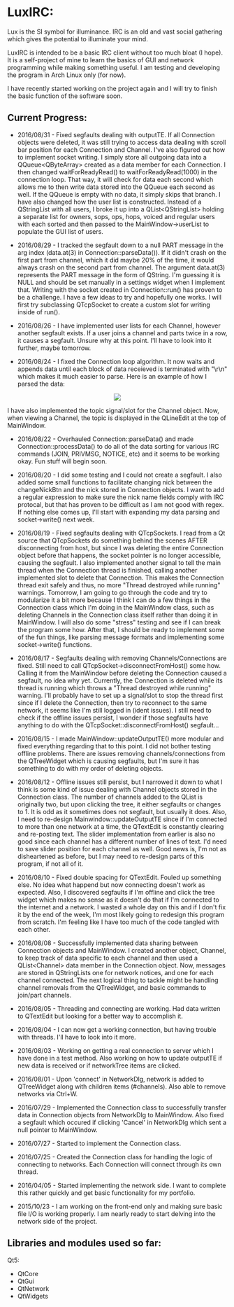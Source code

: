 LuxIRC:
=======
Lux is the SI symbol for illuminance. IRC is an old and vast social gathering which gives the potential to illuminate your mind.

LuxIRC is intended to be a basic IRC client without too much bloat (I hope). It is a self-project of mine to learn the basics of GUI and network programming while making something useful. I am testing and developing the program in Arch Linux only (for now).

I have recently started working on the project again and I will try to finish the basic function of the software soon.

Current Progress:
-----------------
* 2016/08/31 - Fixed segfaults dealing with outputTE. If all Connection objects were deleted, it was still trying to access data dealing with scroll bar position for each Connection and Channel. I've also figured out how to implement socket writing. I simply store all outgoing data into a QQueue&lt;QByteArray&gt; created as a data member for each Connection. I then changed waitForReadyRead() to waitForReadyRead(1000) in the connection loop. That way, it will check for data each second which allows me to then write data stored into the QQueue each second as well. If the QQueue is empty with no data, it simply skips that branch. I have also changed how the user list is constructed. Instead of a QStringList with all users, I broke it up into a QList&lt;QStringList&gt; holding a separate list for owners, sops, ops, hops, voiced and regular users with each sorted and then passed to the MainWindow->userList to populate the GUI list of users.

* 2016/08/29 - I tracked the segfault down to a null PART message in the arg index (data.at(3) in Connection::parseData()). If it didn't crash on the first part from channel, which it did maybe 20% of the time, it would always crash on the second part from channel. The argument data.at(3) represents the PART message in the form of QString. I'm guessing it is NULL and should be set manually in a settings widget when I implement that. Writing with the socket created in Connection::run() has proven to be a challenge. I have a few ideas to try and hopefully one works. I will first try subclassing QTcpSocket to create a custom slot for writing inside of run().

* 2016/08/26 - I have implemented user lists for each Channel, however another segfault exists. If a user joins a channel and parts twice in a row, it causes a segfault. Unsure why at this point. I'll have to look into it further, maybe tomorrow.

* 2016/08/24 - I fixed the Connection loop algorithm. It now waits and appends data until each block of data receieved is terminated with "\r\n" which makes it much easier to parse. Here is an example of how I parsed the data:
<p align="center">
  <img src="http://i.imgur.com/k36VH1c.png"/>
</p>
I have also implemented the topic signal/slot for the Channel object. Now, when viewing a Channel, the topic is displayed in the QLineEdit at the top of MainWindow.

* 2016/08/22 - Overhauled Connection::parseData() and made Connection::processData() to do all of the data sorting for various IRC commands (JOIN, PRIVMSG, NOTICE, etc) and it seems to be working okay. Fun stuff will begin soon.

* 2016/08/20 - I did some testing and I could not create a segfault. I also added some small functions to facilitate changing nick between the changeNickBtn and the nick stored in Connection objects. I want to add a regular expression to make sure the nick name fields comply with IRC protocal, but that has proven to be difficult as I am not good with regex. If nothing else comes up, I'll start with expanding my data parsing and socket->write() next week.

* 2016/08/19 - Fixed segfaults dealing with QTcpSockets. I read from a Qt source that QTcpSockets do something behind the scenes AFTER disconnecting from host, but since I was deleting the entire Connection object before that happens, the socket pointer is no longer accessible, causing the segfault. I also implemented another signal to tell the main thread when the Connection thread is finished, calling another implemented slot to delete that Connection. This makes the Connection thread exit safely and thus, no more "Thread destroyed while running" warnings. Tomorrow, I am going to go through the code and try to modularize it a bit more because I think I can do a few things in the Connection class which I'm doing in the MainWindow class, such as deleting Channels in the Connection class itself rather than doing it in MainWindow. I will also do some "stress" testing and see if I can break the program some how. After that, I should be ready to implement some of the fun things, like parsing message formats and implementing some socket->write() functions.

* 2016/08/17 - Segfaults dealing with removing Channels/Connections are fixed. Still need to call QTcpSocket->disconnectFromHost() some how. Calling it from the MainWindow before deleting the Connection caused a segfault, no idea why yet. Currently, the Connection is deleted while its thread is running which throws a "Thread destroyed while running" warning. I'll probably have to set up a signal/slot to stop the thread first since if I delete the Connection, then try to reconnect to the same network, it seems like I'm still logged in (ident issues). I still need to check if the offline issues persist, I wonder if those segfaults have anything to do with the QTcpSocket::disconnectFromHost() segfault...

* 2016/08/15 - I made MainWindow::updateOutputTE() more modular and fixed everything regarding that to this point. I did not bother testing offline problems. There are issues removing channels/connections from the QTreeWidget which is causing segfaults, but I'm sure it has something to do with my order of deleting objects.

* 2016/08/12 - Offline issues still persist, but I narrowed it down to what I think is some kind of issue dealing with Channel objects stored in the Connection class. The number of channels added to the QList is originally two, but upon clicking the tree, it either segfaults or changes to 1. It is odd as it sometimes does not segfault, but usually it does. Also, I need to re-design Mainwindow::updateOutputTE since if I'm connected to more than one network at a time, the QTextEdit is constantly clearing and re-posting text. The slider implementation from earlier is also no good since each channel has a different number of lines of text. I'd need to save slider position for each channel as well. Good news is, I'm not as disheartened as before, but I may need to re-design parts of this program, if not all of it.

* 2016/08/10 - Fixed double spacing for QTextEdit. Fouled up something else. No idea what happend but now connecting doesn't work as expected. Also, I discovered segfaults if I'm offline and click the tree widget which makes no sense as it doesn't do that if I'm connected to the internet and a network. I wasted a whole day on this and if I don't fix it by the end of the week, I'm most likely going to redesign this program from scratch. I'm feeling like I have too much of the code tangled with each other.

* 2016/08/08 - Successfully implemented data sharing between Connection objects and MainWindow. I created another object, Channel, to keep track of data specific to each channel and then used a QList&lt;Channel&gt; data member in the Connection object. Now, messages are stored in QStringLists one for network notices, and one for each channel connected. The next logical thing to tackle might be handling channel removals from the QTreeWidget, and basic commands to join/part channels.

* 2016/08/05 - Threading and connecting are working. Had data written to QTextEdit but looking for a better way to accomplish it.

* 2016/08/04 - I can now get a working connection, but having trouble with threads. I'll have to look into it more.

* 2016/08/03 - Working on getting a real connection to server which I have done in a test method. Also working on how to update outputTE if new data is received or if networkTree items are clicked.

* 2016/08/01 - Upon 'connect' in NetworkDlg, network is added to QTreeWidget along with children items (#channels). Also able to remove networks via Ctrl+W.

* 2016/07/29 - Implemented the Connection class to successfully transfer data in Connection objects from NetworkDlg to MainWindow. Also fixed a segfault which occured if clicking 'Cancel' in NetworkDlg which sent a null pointer to MainWindow.

* 2016/07/27 - Started to implement the Connection class.

* 2016/07/25 - Created the Connection class for handling the logic of connecting to networks. Each Connection will connect through its own thread.

* 2016/04/05 - Started implementing the network side. I want to complete this rather quickly and get basic functionality for my portfolio.

* 2015/10/23 - I am working on the front-end only and making sure basic file I/O is working properly. I am nearly ready to start delving into the network side of the project.

Libraries and modules used so far:
----------------------------------
Qt5:
   * QtCore
   * QtGui
   * QtNetwork
   * QtWidgets
